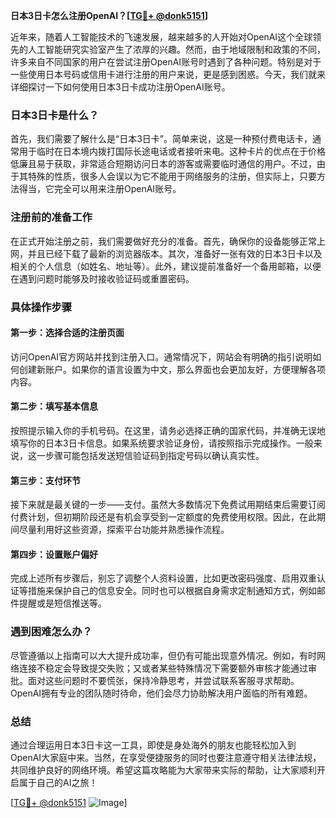 **日本3日卡怎么注册OpenAI？[[TG💪+ @donk5151](https://t.me/s/donk5151)]**

近年来，随着人工智能技术的飞速发展，越来越多的人开始对OpenAI这个全球领先的人工智能研究实验室产生了浓厚的兴趣。然而，由于地域限制和政策的不同，许多来自不同国家的用户在尝试注册OpenAI账号时遇到了各种问题。特别是对于一些使用日本号码或信用卡进行注册的用户来说，更是感到困惑。今天，我们就来详细探讨一下如何使用日本3日卡成功注册OpenAI账号。

### 日本3日卡是什么？

首先，我们需要了解什么是“日本3日卡”。简单来说，这是一种预付费电话卡，通常用于临时在日本境内拨打国际长途电话或者接听来电。这种卡片的优点在于价格低廉且易于获取，非常适合短期访问日本的游客或需要临时通信的用户。不过，由于其特殊的性质，很多人会误以为它不能用于网络服务的注册，但实际上，只要方法得当，它完全可以用来注册OpenAI账号。

### 注册前的准备工作

在正式开始注册之前，我们需要做好充分的准备。首先，确保你的设备能够正常上网，并且已经下载了最新的浏览器版本。其次，准备好一张有效的日本3日卡以及相关的个人信息（如姓名、地址等）。此外，建议提前准备好一个备用邮箱，以便在遇到问题时能够及时接收验证码或重置密码。

### 具体操作步骤

#### 第一步：选择合适的注册页面
访问OpenAI官方网站并找到注册入口。通常情况下，网站会有明确的指引说明如何创建新账户。如果你的语言设置为中文，那么界面也会更加友好，方便理解各项内容。

#### 第二步：填写基本信息
按照提示输入你的手机号码。在这里，请务必选择正确的国家代码，并准确无误地填写你的日本3日卡信息。如果系统要求验证身份，请按照指示完成操作。一般来说，这一步骤可能包括发送短信验证码到指定号码以确认真实性。

#### 第三步：支付环节
接下来就是最关键的一步——支付。虽然大多数情况下免费试用期结束后需要订阅付费计划，但初期阶段还是有机会享受到一定额度的免费使用权限。因此，在此期间尽量利用好这些资源，探索平台功能并熟悉操作流程。

#### 第四步：设置账户偏好
完成上述所有步骤后，别忘了调整个人资料设置，比如更改密码强度、启用双重认证等措施来保护自己的信息安全。同时也可以根据自身需求定制通知方式，例如邮件提醒或是短信推送等。

### 遇到困难怎么办？
尽管遵循以上指南可以大大提升成功率，但仍有可能出现意外情况。例如，有时网络连接不稳定会导致提交失败；又或者某些特殊情况下需要额外审核才能通过审批。面对这些问题时不要慌张，保持冷静思考，并尝试联系客服寻求帮助。OpenAI拥有专业的团队随时待命，他们会尽力协助解决用户面临的所有难题。

### 总结
通过合理运用日本3日卡这一工具，即使是身处海外的朋友也能轻松加入到OpenAI大家庭中来。当然，在享受便捷服务的同时也要注意遵守相关法律法规，共同维护良好的网络环境。希望这篇攻略能为大家带来实际的帮助，让大家顺利开启属于自己的AI之旅！

[[TG💪+ @donk5151](https://t.me/s/donk5151) ![Image](https://i.postimg.cc/rwNCRYN7/Snipaste-2025-04-30-17-27-05.png)]